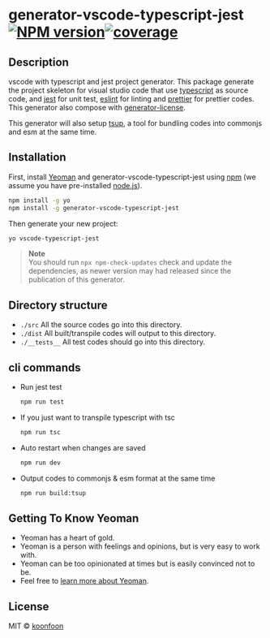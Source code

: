 # generator-vscode-typescript-jest [![NPM version][npm-image]][npm-url][![coverage](https://github.com/koonfoon/generator-vscode-typescript-jest/actions/workflows/node-jest-test.yml/badge.svg)](https://github.com/koonfoon/generator-vscode-typescript-jest/actions/workflows/node-jest-test.yml)

## Description

vscode with typescript and jest project generator. This package generate the project skeleton for visual studio code that use [typescript](https://www.typescriptlang.org/) as source code, and [jest](https://jestjs.io/) for unit test, [eslint](https://marketplace.visualstudio.com/items?itemName=dbaeumer.vscode-eslint) for linting and [prettier](https://marketplace.visualstudio.com/items?itemName=esbenp.prettier-vscode) for prettier codes. This generator also compose with [generator-license](https://github.com/jozefizso/generator-license).

This generator will also setup [tsup](https://github.com/egoist/tsup), a tool for bundling codes into commonjs and esm at the same time.

## Installation

First, install [Yeoman](http://yeoman.io) and generator-vscode-typescript-jest using [npm](https://www.npmjs.com/) (we assume you have pre-installed [node.js](https://nodejs.org/)).

```bash
npm install -g yo
npm install -g generator-vscode-typescript-jest
```

Then generate your new project:

```bash
yo vscode-typescript-jest
```

> **Note**  
> You should run `npx npm-check-updates` check and update the dependencies, as newer version may had released since the publication of this generator.

## Directory structure

- `./src` All the source codes go into this directory.
- `./dist` All built/transpile codes will output to this directory.
- `./__tests__` All test codes should go into this directory.

## cli commands

- Run jest test

  ```bash
  npm run test
  ```

- If you just want to transpile typescript with tsc

  ```bash
  npm run tsc
  ```

- Auto restart when changes are saved

  ```bash
  npm run dev
  ```

- Output codes to commonjs & esm format at the same time

  ```bash
  npm run build:tsup
  ```

## Getting To Know Yeoman

- Yeoman has a heart of gold.
- Yeoman is a person with feelings and opinions, but is very easy to work with.
- Yeoman can be too opinionated at times but is easily convinced not to be.
- Feel free to [learn more about Yeoman](http://yeoman.io/).

## License

MIT © [koonfoon]()

[npm-image]: https://badge.fury.io/js/generator-vscode-typescript-jest.svg
[npm-url]: https://npmjs.org/package/generator-vscode-typescript-jest
